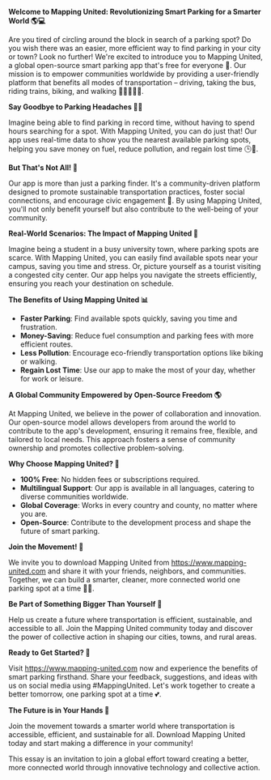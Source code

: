 **Welcome to Mapping United: Revolutionizing Smart Parking for a Smarter World 🌎💻**

Are you tired of circling around the block in search of a parking spot? Do you wish there was an easier, more efficient way to find parking in your city or town? Look no further! We're excited to introduce you to Mapping United, a global open-source smart parking app that's free for everyone 🎁. Our mission is to empower communities worldwide by providing a user-friendly platform that benefits all modes of transportation – driving, taking the bus, riding trains, biking, and walking 🚗🚌🚂🚴‍♂️.

**Say Goodbye to Parking Headaches 🙅‍♂️**

Imagine being able to find parking in record time, without having to spend hours searching for a spot. With Mapping United, you can do just that! Our app uses real-time data to show you the nearest available parking spots, helping you save money on fuel, reduce pollution, and regain lost time 🕒💚.

**But That's Not All! 🤩**

Our app is more than just a parking finder. It's a community-driven platform designed to promote sustainable transportation practices, foster social connections, and encourage civic engagement 💬. By using Mapping United, you'll not only benefit yourself but also contribute to the well-being of your community.

**Real-World Scenarios: The Impact of Mapping United 🌟**

Imagine being a student in a busy university town, where parking spots are scarce. With Mapping United, you can easily find available spots near your campus, saving you time and stress. Or, picture yourself as a tourist visiting a congested city center. Our app helps you navigate the streets efficiently, ensuring you reach your destination on schedule.

**The Benefits of Using Mapping United 📊**

*   **Faster Parking**: Find available spots quickly, saving you time and frustration.
*   **Money-Saving**: Reduce fuel consumption and parking fees with more efficient routes.
*   **Less Pollution**: Encourage eco-friendly transportation options like biking or walking.
*   **Regain Lost Time**: Use our app to make the most of your day, whether for work or leisure.

**A Global Community Empowered by Open-Source Freedom 🌎**

At Mapping United, we believe in the power of collaboration and innovation. Our open-source model allows developers from around the world to contribute to the app's development, ensuring it remains free, flexible, and tailored to local needs. This approach fosters a sense of community ownership and promotes collective problem-solving.

**Why Choose Mapping United? 🤔**

*   **100% Free**: No hidden fees or subscriptions required.
*   **Multilingual Support**: Our app is available in all languages, catering to diverse communities worldwide.
*   **Global Coverage**: Works in every country and county, no matter where you are.
*   **Open-Source**: Contribute to the development process and shape the future of smart parking.

**Join the Movement! 🎉**

We invite you to download Mapping United from https://www.mapping-united.com and share it with your friends, neighbors, and communities. Together, we can build a smarter, cleaner, more connected world one parking spot at a time 🔗💬.

**Be Part of Something Bigger Than Yourself 💪**

Help us create a future where transportation is efficient, sustainable, and accessible to all. Join the Mapping United community today and discover the power of collective action in shaping our cities, towns, and rural areas.

**Ready to Get Started? 🚀**

Visit https://www.mapping-united.com now and experience the benefits of smart parking firsthand. Share your feedback, suggestions, and ideas with us on social media using #MappingUnited. Let's work together to create a better tomorrow, one parking spot at a time 💕.

**The Future is in Your Hands 🌟**

Join the movement towards a smarter world where transportation is accessible, efficient, and sustainable for all. Download Mapping United today and start making a difference in your community!

This essay is an invitation to join a global effort toward creating a better, more connected world through innovative technology and collective action.